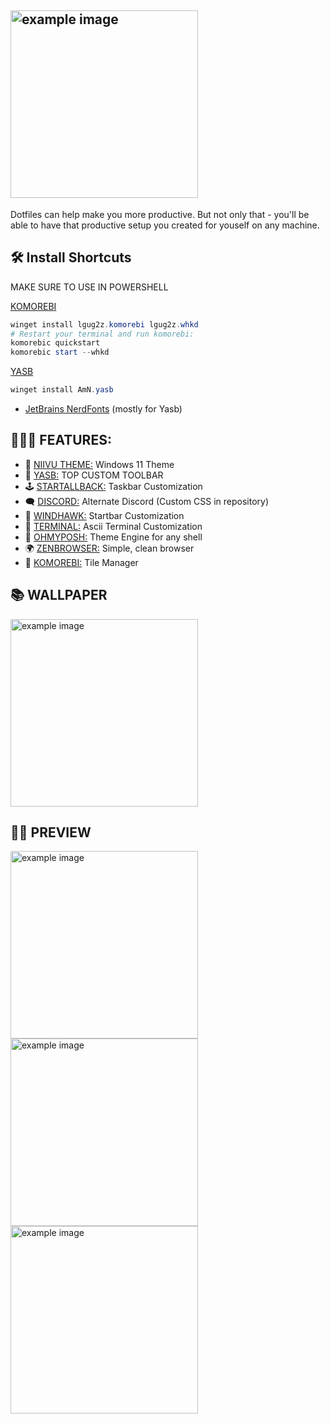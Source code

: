## <img src="https://i.imgur.com/0iOqGa8.png" style="width:300px; height:auto;" alt="example image">

Dotfiles can help make you more productive. But not only that - you'll be able to have that productive 
setup you created for youself on any machine.

## 🛠️ Install Shortcuts
MAKE SURE TO USE IN POWERSHELL

[KOMOREBI](https://github.com/LGUG2Z/komorebi) 
```powershell
winget install lgug2z.komorebi lgug2z.whkd
# Restart your terminal and run komorebi:
komorebic quickstart
komorebic start --whkd
```

[YASB](https://github.com/amnweb/yasb)
```powershell
winget install AmN.yasb
```

* [JetBrains NerdFonts](https://github.com/ryanoasis/nerd-fonts/releases/download/v3.2.1/JetBrainsMono.zip) (mostly for Yasb)

## 🏄🏽‍♂️ FEATURES:
* 🌈 [NIIVU THEME:](https://www.deviantart.com/niivu/art/Catppuccin-for-Windows-11-1076249390) Windows 11 Theme
* 🎨 [YASB:](https://github.com/amnweb/yasb) TOP CUSTOM TOOLBAR
* 🕹️ [STARTALLBACK:](https://www.startallback.com) Taskbar Customization
* 🗨️ [DISCORD:](https://vencord.dev) Alternate Discord (Custom CSS in repository)
* 🪽 [WINDHAWK:](https://windhawk.net/) Startbar Customization
* 🧤 [TERMINAL:](https://github.com/lptstr/winfetch) Ascii Terminal Customization
* 🧣 [OHMYPOSH:](https://ohmyposh.dev/docs/themes) Theme Engine for any shell
* 🌍 [ZENBROWSER:](https://zen-browser.app) Simple, clean browser
* 🎇 [KOMOREBI:](https://github.com/LGUG2Z/komorebi) Tile Manager


## 📚 WALLPAPER
<img src="https://i.imgur.com/8FsgwAY.png" style="width:300px; height:auto;" alt="example image">

## 🐦‍🔥 PREVIEW

<img src="https://i.imgur.com/BYSzOA3.png" style="width:300px; height:auto;" alt="example image">
<img src="https://i.imgur.com/IXHhTTJ.png" style="width:300px; height:auto;" alt="example image">
<img src="https://i.imgur.com/2YVI3tf.png" style="width:300px; height:auto;" alt="example image">
